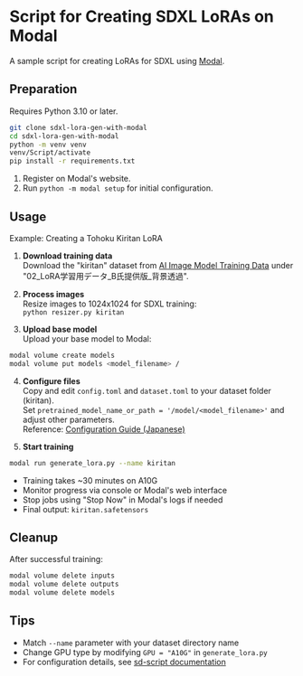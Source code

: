 
# Script for Creating SDXL LoRAs on Modal
A sample script for creating LoRAs for SDXL using [Modal](https://modal.com/).

## Preparation
Requires Python 3.10 or later.

```bash
git clone sdxl-lora-gen-with-modal
cd sdxl-lora-gen-with-modal
python -m venv venv
venv/Script/activate
pip install -r requirements.txt
```

1. Register on Modal's website.
2. Run `python -m modal setup` for initial configuration.

## Usage
Example: Creating a Tohoku Kiritan LoRA

1. **Download training data**  
Download the "kiritan" dataset from [AI Image Model Training Data](https://zunko.jp/con_illust.html) under "02_LoRA学習用データ_B氏提供版_背景透過".

2. **Process images**  
Resize images to 1024x1024 for SDXL training:  
`python resizer.py kiritan`

3. **Upload base model**  
Upload your base model to Modal:  
```bash
modal volume create models
modal volume put models <model_filename> /
```

4. **Configure files**  
Copy and edit `config.toml` and `dataset.toml` to your dataset folder (kiritan).  
Set `pretrained_model_name_or_path = '/model/<model_filename>'` and adjust other parameters.  
Reference: [Configuration Guide (Japanese)](https://hoshikat.hatenablog.com/entry/2023/05/26/223229)

5. **Start training**  
```bash
modal run generate_lora.py --name kiritan
```
- Training takes ~30 minutes on A10G
- Monitor progress via console or Modal's web interface
- Stop jobs using "Stop Now" in Modal's logs if needed
- Final output: `kiritan.safetensors`

## Cleanup
After successful training:  
```bash
modal volume delete inputs
modal volume delete outputs
modal volume delete models
```

## Tips
- Match `--name` parameter with your dataset directory name
- Change GPU type by modifying `GPU = "A10G"` in `generate_lora.py`
- For configuration details, see [sd-script documentation](https://github.com/kohya-ss/sd-scripts)


